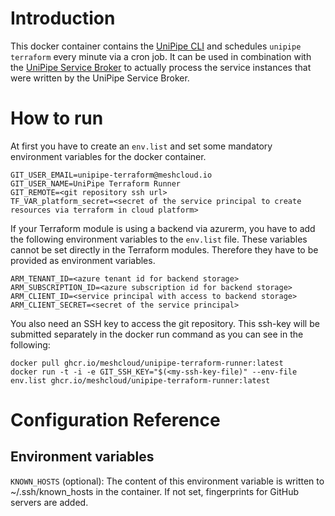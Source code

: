 # Introduction

This docker container contains the [UniPipe CLI](https://github.com/meshcloud/unipipe-service-broker/tree/master/cli) 
and schedules `unipipe terraform` every minute via a cron job. It can be used in combination with the 
[UniPipe Service Broker](https://github.com/meshcloud/unipipe-service-broker) to actually process the service instances 
that were written by the UniPipe Service Broker.

# How to run

At first you have to create an `env.list` and set some mandatory environment variables for the docker container.

```
GIT_USER_EMAIL=unipipe-terraform@meshcloud.io
GIT_USER_NAME=UniPipe Terraform Runner
GIT_REMOTE=<git repository ssh url>
TF_VAR_platform_secret=<secret of the service principal to create resources via terraform in cloud platform>
```

If your Terraform module is using a backend via azurerm, you have to add the following environment variables to the `env.list` file.
These variables cannot be set directly in the Terraform modules. Therefore they have to be provided as environment variables.

```
ARM_TENANT_ID=<azure tenant id for backend storage> 
ARM_SUBSCRIPTION_ID=<azure subscription id for backend storage> 
ARM_CLIENT_ID=<service principal with access to backend storage> 
ARM_CLIENT_SECRET=<secret of the service principal>
```

You also need an SSH key to access the git repository. This ssh-key will be submitted separately in the docker run command
as you can see in the following:

```
docker pull ghcr.io/meshcloud/unipipe-terraform-runner:latest
docker run -t -i -e GIT_SSH_KEY="$(<my-ssh-key-file)" --env-file env.list ghcr.io/meshcloud/unipipe-terraform-runner:latest
```

# Configuration Reference

## Environment variables

`KNOWN_HOSTS` (optional): The content of this environment variable is written to ~/.ssh/known_hosts in the container. If not set, fingerprints for GitHub servers are added.
